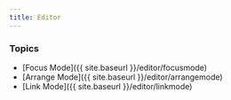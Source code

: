 ```yaml
---
title: Editor
---
```




### Topics

- [Focus Mode]({{ site.baseurl }}/editor/focusmode)
- [Arrange Mode]({{ site.baseurl }}/editor/arrangemode)
- [Link Mode]({{ site.baseurl }}/editor/linkmode)
